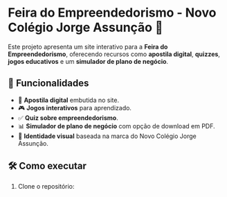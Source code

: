# Feira do Empreendedorismo - Novo Colégio Jorge Assunção 🚀

Este projeto apresenta um site interativo para a **Feira do Empreendedorismo**, oferecendo recursos como **apostila digital**, **quizzes**, **jogos educativos** e um **simulador de plano de negócio**.

## 📌 Funcionalidades
- 📖 **Apostila digital** embutida no site.
- 🎮 **Jogos interativos** para aprendizado.
- ✅ **Quiz sobre empreendedorismo**.
- 📊 **Simulador de plano de negócio** com opção de download em PDF.
- 🎨 **Identidade visual** baseada na marca do Novo Colégio Jorge Assunção.

## 🛠 Como executar
1. Clone o repositório:
